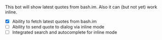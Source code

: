 This bot will show latest quotes from bash.im. Also it can (but not yet) work inline.  
- [x] Ability to fetch latest quotes from bash.im  
- [ ] Ability to send quote to dialog via inline mode  
- [ ] Integrated search and autocomplete for inline mode
